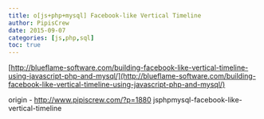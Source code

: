 ```yaml
---
title: o[js+php+mysql] Facebook-like Vertical Timeline
author: PipisCrew
date: 2015-09-07
categories: [js,php,sql]
toc: true
---
```


[http://blueflame-software.com/building-facebook-like-vertical-timeline-using-javascript-php-and-mysql/](http://blueflame-software.com/building-facebook-like-vertical-timeline-using-javascript-php-and-mysql/)

origin - http://www.pipiscrew.com/?p=1880 jsphpmysql-facebook-like-vertical-timeline